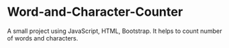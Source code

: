 # Word-and-Character-Counter
A small project using JavaScript, HTML, Bootstrap.
It helps to count number of words and characters.



